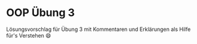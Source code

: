 # OOP Übung 3
Lösungsvorschlag für Übung 3 mit Kommentaren und Erklärungen als Hilfe für's Verstehen 😄
